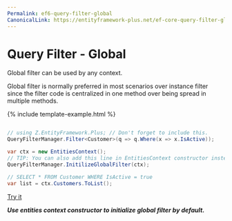 ```yaml
---
Permalink: ef6-query-filter-global
CanonicalLink: https://entityframework-plus.net/ef-core-query-filter-global
---
```


# Query Filter - Global

Global filter can be used by any context.

Global filter is normally preferred in most scenarios over instance filter since the filter code is centralized in one method over being spread in multiple methods.

{% include template-example.html %} 
```csharp

// using Z.EntityFramework.Plus; // Don't forget to include this.
QueryFilterManager.Filter<Customer>(q => q.Where(x => x.IsActive));

var ctx = new EntitiesContext();
// TIP: You can also add this line in EntitiesContext constructor instead
QueryFilterManager.InitilizeGlobalFilter(ctx);

// SELECT * FROM Customer WHERE IsActive = true
var list = ctx.Customers.ToList();
```

[Try it](https://dotnetfiddle.net/2XfyGS)

***Use entities context constructor to initialize global filter by default.***
